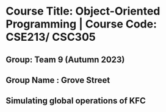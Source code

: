 # Course Title: Object-Oriented Programming | Course Code: CSE213/ CSC305 
## Group: Team 9 (Autumn 2023)
## Group Name : Grove Street
## Simulating global operations of KFC <br/>
